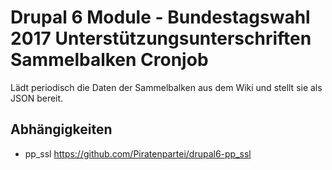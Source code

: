 Drupal 6 Module - Bundestagswahl 2017 Unterstützungsunterschriften Sammelbalken Cronjob
=======================================================================================

Lädt periodisch die Daten der Sammelbalken aus dem Wiki und stellt sie als JSON bereit.


Abhängigkeiten
--------------

- pp_ssl https://github.com/Piratenpartei/drupal6-pp_ssl